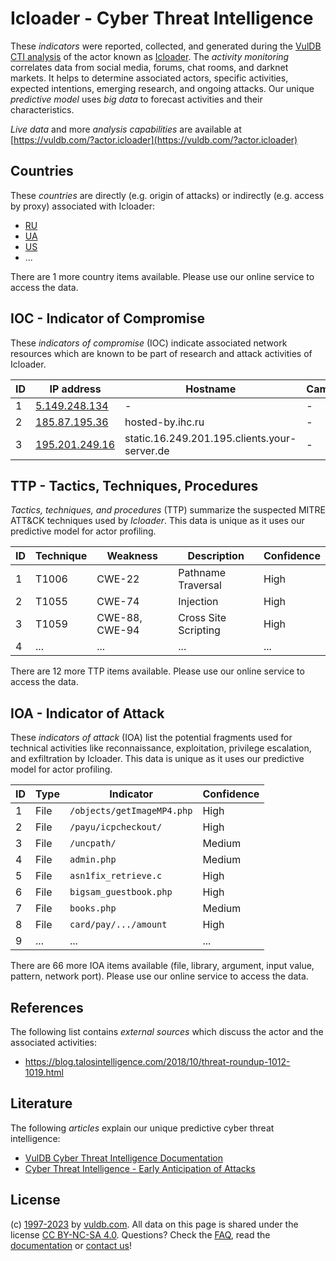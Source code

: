 # Icloader - Cyber Threat Intelligence

These _indicators_ were reported, collected, and generated during the [VulDB CTI analysis](https://vuldb.com/?kb.cti) of the actor known as [Icloader](https://vuldb.com/?actor.icloader). The _activity monitoring_ correlates data from social media, forums, chat rooms, and darknet markets. It helps to determine associated actors, specific activities, expected intentions, emerging research, and ongoing attacks. Our unique _predictive model_ uses _big data_ to forecast activities and their characteristics.

_Live data_ and more _analysis capabilities_ are available at [https://vuldb.com/?actor.icloader](https://vuldb.com/?actor.icloader)

## Countries

These _countries_ are directly (e.g. origin of attacks) or indirectly (e.g. access by proxy) associated with Icloader:

* [RU](https://vuldb.com/?country.ru)
* [UA](https://vuldb.com/?country.ua)
* [US](https://vuldb.com/?country.us)
* ...

There are 1 more country items available. Please use our online service to access the data.

## IOC - Indicator of Compromise

These _indicators of compromise_ (IOC) indicate associated network resources which are known to be part of research and attack activities of Icloader.

ID | IP address | Hostname | Campaign | Confidence
-- | ---------- | -------- | -------- | ----------
1 | [5.149.248.134](https://vuldb.com/?ip.5.149.248.134) | - | - | High
2 | [185.87.195.36](https://vuldb.com/?ip.185.87.195.36) | hosted-by.ihc.ru | - | High
3 | [195.201.249.16](https://vuldb.com/?ip.195.201.249.16) | static.16.249.201.195.clients.your-server.de | - | High

## TTP - Tactics, Techniques, Procedures

_Tactics, techniques, and procedures_ (TTP) summarize the suspected MITRE ATT&CK techniques used by _Icloader_. This data is unique as it uses our predictive model for actor profiling.

ID | Technique | Weakness | Description | Confidence
-- | --------- | -------- | ----------- | ----------
1 | T1006 | CWE-22 | Pathname Traversal | High
2 | T1055 | CWE-74 | Injection | High
3 | T1059 | CWE-88, CWE-94 | Cross Site Scripting | High
4 | ... | ... | ... | ...

There are 12 more TTP items available. Please use our online service to access the data.

## IOA - Indicator of Attack

These _indicators of attack_ (IOA) list the potential fragments used for technical activities like reconnaissance, exploitation, privilege escalation, and exfiltration by Icloader. This data is unique as it uses our predictive model for actor profiling.

ID | Type | Indicator | Confidence
-- | ---- | --------- | ----------
1 | File | `/objects/getImageMP4.php` | High
2 | File | `/payu/icpcheckout/` | High
3 | File | `/uncpath/` | Medium
4 | File | `admin.php` | Medium
5 | File | `asn1fix_retrieve.c` | High
6 | File | `bigsam_guestbook.php` | High
7 | File | `books.php` | Medium
8 | File | `card/pay/.../amount` | High
9 | ... | ... | ...

There are 66 more IOA items available (file, library, argument, input value, pattern, network port). Please use our online service to access the data.

## References

The following list contains _external sources_ which discuss the actor and the associated activities:

* https://blog.talosintelligence.com/2018/10/threat-roundup-1012-1019.html

## Literature

The following _articles_ explain our unique predictive cyber threat intelligence:

* [VulDB Cyber Threat Intelligence Documentation](https://vuldb.com/?kb.cti)
* [Cyber Threat Intelligence - Early Anticipation of Attacks](https://www.scip.ch/en/?labs.20201022)

## License

(c) [1997-2023](https://vuldb.com/?kb.changelog) by [vuldb.com](https://vuldb.com/?kb.about). All data on this page is shared under the license [CC BY-NC-SA 4.0](https://creativecommons.org/licenses/by-nc-sa/4.0/). Questions? Check the [FAQ](https://vuldb.com/?kb.faq), read the [documentation](https://vuldb.com/?kb) or [contact us](https://vuldb.com/?contact)!
